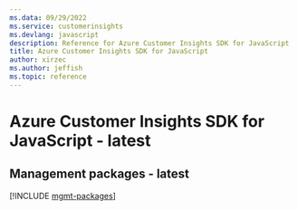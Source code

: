 ```yaml
---
ms.data: 09/29/2022
ms.service: customerinsights
ms.devlang: javascript
description: Reference for Azure Customer Insights SDK for JavaScript
title: Azure Customer Insights SDK for JavaScript
author: xirzec
ms.author: jeffish
ms.topic: reference
---
```

# Azure Customer Insights SDK for JavaScript - latest

## Management packages - latest
[!INCLUDE [mgmt-packages](customer-insights-mgmt-index.md)]
